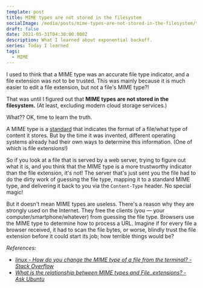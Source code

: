 ```yaml
---
template: post
title: MIME types are not stored in the filesystem
socialImage: /media/posts/mime-types-are-not-stored-in-the-filesystem/thumb.png
draft: false
date: 2021-05-31T04:30:00.000Z
description: What I learned about exponential backoff.
series: Today I learned
tags:
  - MIME
---
```

I used to think that a MIME type was an accurate file type indicator, and a file extension was not to be trusted. This was mainly because it is much easier to edit a file extension, but not a file's MIME type?!

That was until I figured out that **MIME types are not stored in the filesystem.** (At least, excluding modern cloud storage services.)

What?? OK, time to learn the truth.

A MIME type is a [standard](https://developer.mozilla.org/en-US/docs/Web/HTTP/Basics_of_HTTP/MIME_types) that indicates the format of a file/what type of content it stores. But by the time it was invented, different operating systems already had their own ways to determine this information. (One of which is file extensions!)

So if you look at a file that is served by a web server, trying to figure out what it is, and you think that the MIME type is a more trustworthy indicator than the file extension, it's not! The server that's just sent you the file had to do the dirty work of guessing the file type, mapping it to a standard MIME type, and delivering it back to you via the `Content-Type` header. No special magic!

But it doesn't mean MIME types are useless. There's a reason why they are strongly used on the Internet. They free the clients (you — your computer/smartphone/whatever) from guessing the file type. Browsers use the MIME type to determine how to process a URL. Imagine if for every file a browser received, it had to scan the file bytes, or worse, blindly trust the file extension before it could start its job; how terrible things would be?

*References:*

- [*linux - How do you change the MIME type of a file from the terminal? - Stack Overflow*](https://stackoverflow.com/questions/29017725/how-do-you-change-the-mime-type-of-a-file-from-the-terminal)
- [*What is the relationship between MIME types and File .extensions? - Ask Ubuntu*](https://askubuntu.com/questions/7517/what-is-the-relationship-between-mime-types-and-file-extensions)
